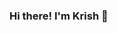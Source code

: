 ### Hi there! I'm Krish 👋

<!--
**ksapru/ksapru** is a ✨ _special_ ✨ repository because its `README.md` (this file) appears on your GitHub profile.

 - 🎓 I'm a second-year student at Boston Univeristy looking for an internship to learn and grow!
 - 🌱 I’m currently learning ReactNative!

